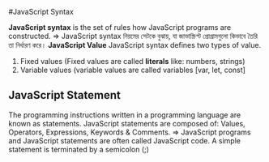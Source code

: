 #JavaScript Syntax

**JavaScript syntax** is the set of rules how JavaScript programs are constructed.
 => JavaScript syntax নিয়মের সেটকে বুঝায়, যা জাভাস্ক্রিপ্ট প্রোগ্রামগুলো কিভাবে তৈরি তা নির্ধারণ করে।
**JavaScript Value**
JavaScript syntax defines two types of value. 
1. Fixed values (Fixed values are called **literals** like: numbers, strings)
2. Variable values (variable values are called variables [var, let, const]

## JavaScript Statement
The programming instructions written in a programming language are known as statements.
JavaScript statements are composed of: Values, Operators, Expressions, Keywords & Comments.
  => JavaScript programs and JavaScript statements are often called JavaScript code. A simple statement is terminated by a semicolon (;)

